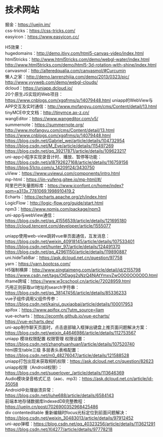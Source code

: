 # 技术网站

掘金：<https://juejin.im/>  
css-tricks：<https://css-tricks.com/>  
easyicon：<https://www.easyicon.cc/>  

H5效果：  
hugedomains：<http://demo.itivy.com/html5-canvas-video/index.html>  
html5tricks：<http://www.html5tricks.com/demo/webgl-water/index.html>  
<http://www.html5tricks.com/demo/html5-3d-rotation-with-shine/index.html>  
canvasmol：<http://alteredqualia.com/canvasmol/#Curcumin>  
懒人之家：<http://demo.lanrenzhijia.com/demo/2013/0323/pic/>  
<http://www.yyyweb.com/demo/webgl-clouds/>  
dcloud：<https://uniapp.dcloud.io/>  
20个原生JS实现的Web项目：<https://www.cnblogs.com/xgqfrms/p/14079448.html>
uniapp的WebView与APP交互及实时通信：<http://www.mofangyu.com/cms/Content/detail/13.html>  
tinyMCE中文文档：<http://tinymce.ax-z.cn/>  
wangEditor：<https://www.wangeditor.com/v5/>  
summernote：<https://summernote.org/>  
<http://www.mofangyu.com/cms/Content/detail/13.html>  
<https://www.cnblogs.com/xgqfrms/p/14079448.html>  
<https://blog.csdn.net/Gabriel_wei/article/details/104732954>  
<https://blog.csdn.net/M_Eve/article/details/115497269>  
<https://blog.csdn.net/qq_39217871/article/details/109623217>  
uni-app小程序实现录音计时、播放、暂停等功能：<https://blog.csdn.net/a18792627168/article/details/116759156>  
<https://blog.51cto.com/u_14209124/3430750>  
uView：<https://www.uviewui.com/components/intro.html>  
mp-html：<https://jin-yufeng.gitee.io/mp-html/#/>  
阿里巴巴矢量图标库：<https://www.iconfont.cn/home/index?spm=a313x.7781069.1998910419.2>  
Echarts：<https://echarts.apache.org/zh/index.html>  
LogicFlow：<http://logic-flow.org/guide/start.html>  
npm3：<https://www.npmjs.com/package/npm3>  
uni-app与webView通信：<https://blog.csdn.net/qq_41556539/article/details/121695180>  
<https://cloud.tencent.com/developer/article/1555077>

uniapp使用web-view跳转vue单页面通信，互发消息：<https://blog.csdn.net/weixin_40918145/article/details/107533401>  
<https://blog.csdn.net/hunter_97/article/details/124491370>  
<https://blog.csdn.net/qq_42961150/article/details/119890887>  
uni.hideTabBar：<https://ask.dcloud.net.cn/question/97758>  
yarn：<https://yarn.bootcss.com/>  
H5强制横屏：<http://www.pingtaimeng.com/article/detail/id/2155798>
<https://www.csdn.net/tags/OtDagg2sNzQ4NjAtYmxvZwO0O0OO0O0O.html>  
iframe跨域：<https://www.w3cschool.cn/article/72028959.html>  
巧用正则获取url地址的search字符串：<https://blog.csdn.net/qq_38147456/article/details/85336233>  
vue子组件调用父组件传参：<https://blog.csdn.net/kairui_guxiaobai/article/details/100017953>  
apifox：<https://www.apifox.cn/?utm_source=liam>  
vue-echarts：<https://ecomfe.github.io/vue-echarts/>  
<https://vue-echarts.dev/>  
uni-app制作聊天页面时，点击底部输入框弹出键盘上推页面问题解决方案：<https://blog.csdn.net/weixin_44646986/article/details/112753567>  
uniapp 模块权限配置 权限管理 权限设置：<https://blog.csdn.net/zhanghuanhuan1/article/details/107520740>  
html原生table三级 多层表头表格配置：<https://blog.csdn.net/m0_48276047/article/details/121588528>  
uniapp打包出现未获取相机权限：<https://ask.dcloud.net.cn/question/82623>  
uniapp权限（Android权限）：<https://blog.csdn.net/superlover_/article/details/113646369>  
Audio模块录音格式汇总（aac、mp3）：<https://ask.dcloud.net.cn/article/id-35058>  
Android中处理崩溃异常：<https://blog.csdn.net/liuhe688/article/details/6584143>  
前端本地存储数据库IndexedDB完整教程：<https://juejin.cn/post/7026900352968425486>  
div contenteditable 重新编辑时focus光标定位到前面问题解决：<https://blog.csdn.net/weixin_30483013/article/details/97912452>  
uni-app弹框：<https://blog.csdn.net/qq_40323256/article/details/113621291>  
<https://blog.csdn.net/Xl4277/article/details/97778218>  
